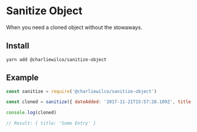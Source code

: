 # Sanitize Object

When you need a cloned object without the stowaways.

## Install

```
yarn add @charliewilco/sanitize-object
```


## Example

```js
const sanitize = require('@charliewilco/sanitize-object')

const cloned = sanitize({ dateAdded: '2017-11-21T15:57:28.109Z', title: 'Some Entry' }, ['dateAdded'])

console.log(cloned)

// Result: { title: 'Some Entry' } 
```
